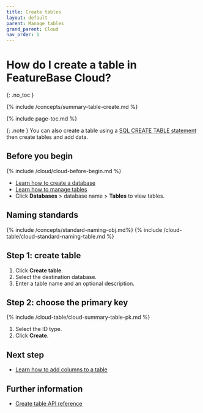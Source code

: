 ```yaml
---
title: Create tables
layout: default
parent: Manage tables
grand_parent: Cloud
nav_order: 1
---
```


# How do I create a table in FeatureBase Cloud?
{: .no_toc }

{% include /concepts/summary-table-create.md %}

{% include page-toc.md %}

{: .note }
You can also create a table using a [SQL CREATE TABLE statement](/docs/sql-guide/statements/statement-table-create) then create tables and add data.

## Before you begin

{% include /cloud/cloud-before-begin.md %}
* [Learn how to create a database](/docs/cloud/cloud-databases/cloud-db-create-custom)
* [Learn how to manage tables](/docs/cloud/cloud-tables/cloud-table-manage)
* Click **Databases** > database name > **Tables** to view tables.

## Naming standards

{% include /concepts/standard-naming-obj.md%}
{% include /cloud-table/cloud-standard-naming-table.md %}

## Step 1: create table

1. Click **Create table**.
2. Select the destination database.
3. Enter a table name and an optional description.

## Step 2: choose the primary key

{% include /cloud-table/cloud-summary-table-pk.md %}

1. Select the ID type.
2. Click **Create**.

## Next step

* [Learn how to add columns to a table](/docs/cloud/cloud-tables/cloud-table-add-column)

## Further information

* [Create table API reference](https://api-docs-featurebase-cloud.redoc.ly/latest#operation/createTable)
